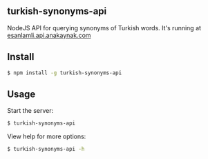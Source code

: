 ## turkish-synonyms-api

NodeJS API for querying synonyms of Turkish words. It's running at [esanlamli.api.anakaynak.com](http://esanlamli.api.anakaynak.com)

## Install

```bash
$ npm install -g turkish-synonyms-api
```

## Usage

Start the server:

```bash
$ turkish-synonyms-api
```

View help for more options:

```bash
$ turkish-synonyms-api -h
```
